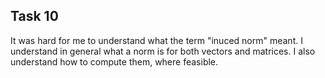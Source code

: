 ## Task 10

It was hard for me to understand what the term "inuced norm" meant. I understand in general what a norm is for both vectors and matrices. I also understand how to compute them, where feasible.
